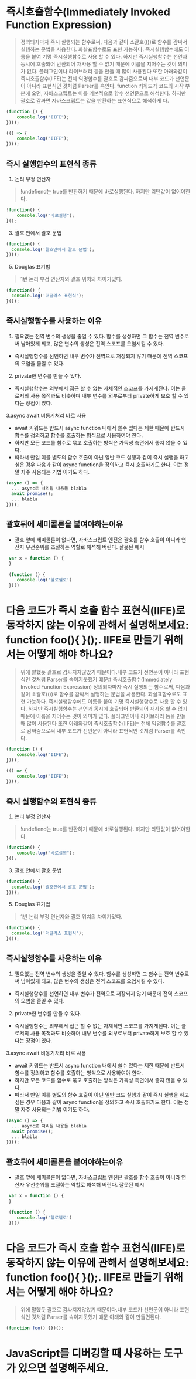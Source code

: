 # 즉시호출함수(Immediately Invoked Function Expression)
> 정의되자마자 즉시 실행되는 함수로써, 다음과 같이 소괄호(())로 함수를 감싸서 실행하는 문법을 사용한다. 화살표함수로도 표현 가능하다. 즉시실행함수에도 이름을 붙여 기명 즉시실행함수로 사용 할 수 있다. 하지만 즉시실행함수는 선언과 동시에 호출되어 반환되어 재사용 할 수 없기 때문에 이름을 지어주는 것이 의미가 없다.
> 플러그인이나 라이브러리 등을 만들 때 많이 사용된다
> 또한 아래와같이 즉시호출함수(IIFE)는 전체 익명함수를 괄호로 감싸줌으로써 내부 코드가 선언문이 아니라 표현식인 것처럼 Parser를 속인다.
> function 키워드가 코드의 시작 부분에 오면, 자바스크립트는 이를 기본적으로 함수 선언문으로 해석한다. 하지만 괄호로 감싸면 자바스크립트는 값을 반환하는 표현식으로 해석하게 다.
```javascript
(function () {
    console.log("IIFE");
})();

(() => {
    console.log("IIFE");
})();
```
## 즉시 실행함수의 표현식 종류
1. 논리 부정 연산자
> !undefiend는 true를 반환하기 때문에 바로실행된다. 하지만 리턴값이 없어야한다.
```javascript
!function() {
	console.log("바로실행");
}();
```
3. 괄호 안에서 괄호 문법
```javascript
(function() {
  console.log('괄호안에서 괄호 문법');
})();
```
5. Douglas 표기법
> 1번 논리 부정 연산자와 괄호 위치의 차이가있다.
```javascript
(function() {
  console.log('더글라스 표현식');
}());
```
## 즉시실행함수를 사용하는 이유

1. 필요없는 전역 변수의 생성을 줄일 수 있다. 함수를 생성하면 그 함수는 전역 변수로써 남아있게 되고, 많은 변수의 생성은 전역 스코프를 오염시킬 수 있다.

- 즉시실행함수를 선언하면 내부 변수가 전역으로 저장되지 않기 때문에 전역 스코프의 오염을 줄일 수 있다.

2. private한 변수를 만들 수 있다.
- 즉시실행함수는 외부에서 접근 할 수 없는 자체적인 스코프를 가지게된다. 이는 클로저의 사용 목적과도 비슷하며 내부 변수를 외부로부터 private하게 보호 할 수 있다는 장점이 있다.

3.async await 비동기처리 바로 사용
- await 키워드는 반드시 async function 내에서 쓸수 있다는 제한 때문에 반드시 함수를 정의하고 함수를 호출하는 형식으로 사용하여야 한다.
- 하지만 모든 코드를 함수로 묶고 호출하는 방식은 가독성 측면에서 좋지 않을 수 있다.
- 따라서 만일 이를 별도의 함수 호출이 아닌 일반 코드 실행과 같이 즉시 실행을 하고 싶은 경우 다음과 같이 async function을 정의하고 즉시 호출하기도 한다. 이는 정말 자주 사용되는 기법 이기도 하다.
```javascript
(async () => {
  ... async로 처리될 내용들 blabla
  await promise();
  ... blabla
})();
```

## 괄호뒤에 세미콜론을 붙여야하는이유
-  괄호 앞에 세미콜론이 없다면, 자바스크립트 엔진은 괄호를 함수 호출이 아니라 연산자 우선순위를 조절하는 역할로 해석해 버린다.
잘못된 예시
```javascript
 var x = function () {
 } 
 
 (function () {
 	console.log('헬로헬로')
 })()
```

# 다음 코드가 즉시 호출 함수 표현식(IIFE)로 동작하지 않는 이유에 관해서 설명해보세요: function foo(){ }();. IIFE로 만들기 위해서는 어떻게 해야 하나요?
> 위에 말했듯 괄호로 감싸지지않았기 때문이다.내부 코드가 선언문이 아니라 표현식인 것처럼 Parser를 속이지못했기 떄문# 즉시호출함수(Immediately Invoked Function Expression)
> 정의되자마자 즉시 실행되는 함수로써, 다음과 같이 소괄호(())로 함수를 감싸서 실행하는 문법을 사용한다. 화살표함수로도 표현 가능하다. 즉시실행함수에도 이름을 붙여 기명 즉시실행함수로 사용 할 수 있다. 하지만 즉시실행함수는 선언과 동시에 호출되어 반환되어 재사용 할 수 없기 때문에 이름을 지어주는 것이 의미가 없다.
> 플러그인이나 라이브러리 등을 만들 때 많이 사용된다
> 또한 아래와같이 즉시호출함수(IIFE)는 전체 익명함수를 괄호로 감싸줌으로써 내부 코드가 선언문이 아니라 표현식인 것처럼 Parser를 속인다.
```javascript
(function () {
    console.log("IIFE");
})();

(() => {
    console.log("IIFE");
})();
```
## 즉시 실행함수의 표현식 종류
1. 논리 부정 연산자
> !undefiend는 true를 반환하기 때문에 바로실행된다. 하지만 리턴값이 없어야한다.
```javascript
!function() {
	console.log("바로실행");
}();
```
3. 괄호 안에서 괄호 문법
```javascript
(function() {
  console.log('괄호안에서 괄호 문법');
})();
```
5. Douglas 표기법
> 1번 논리 부정 연산자와 괄호 위치의 차이가있다.
```javascript
(function() {
  console.log('더글라스 표현식');
}());
```
## 즉시실행함수를 사용하는 이유

1. 필요없는 전역 변수의 생성을 줄일 수 있다. 함수를 생성하면 그 함수는 전역 변수로써 남아있게 되고, 많은 변수의 생성은 전역 스코프를 오염시킬 수 있다.

- 즉시실행함수를 선언하면 내부 변수가 전역으로 저장되지 않기 때문에 전역 스코프의 오염을 줄일 수 있다.

2. private한 변수를 만들 수 있다.
- 즉시실행함수는 외부에서 접근 할 수 없는 자체적인 스코프를 가지게된다. 이는 클로저의 사용 목적과도 비슷하며 내부 변수를 외부로부터 private하게 보호 할 수 있다는 장점이 있다.

3.async await 비동기처리 바로 사용
- await 키워드는 반드시 async function 내에서 쓸수 있다는 제한 때문에 반드시 함수를 정의하고 함수를 호출하는 형식으로 사용하여야 한다.
- 하지만 모든 코드를 함수로 묶고 호출하는 방식은 가독성 측면에서 좋지 않을 수 있다.
- 따라서 만일 이를 별도의 함수 호출이 아닌 일반 코드 실행과 같이 즉시 실행을 하고 싶은 경우 다음과 같이 async function을 정의하고 즉시 호출하기도 한다. 이는 정말 자주 사용되는 기법 이기도 하다.
```javascript
(async () => {
  ... async로 처리될 내용들 blabla
  await promise();
  ... blabla
})();
```

## 괄호뒤에 세미콜론을 붙여야하는이유
-  괄호 앞에 세미콜론이 없다면, 자바스크립트 엔진은 괄호를 함수 호출이 아니라 연산자 우선순위를 조절하는 역할로 해석해 버린다.
잘못된 예시
```javascript
 var x = function () {
 } 
 
 (function () {
 	console.log('헬로헬로')
 })()
```

# 다음 코드가 즉시 호출 함수 표현식(IIFE)로 동작하지 않는 이유에 관해서 설명해보세요: function foo(){ }();. IIFE로 만들기 위해서는 어떻게 해야 하나요?
> 위에 말했듯 괄호로 감싸지지않았기 때문이다.내부 코드가 선언문이 아니라 표현식인 것처럼 Parser를 속이지못했기 떄문
> 아래와 같이 만들면된다.

```javascript
(function foo() {})();
```
# JavaScript를 디버깅할 때 사용하는 도구가 있으면 설명해주세요. 
